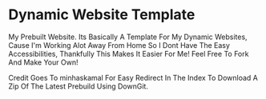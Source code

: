 # Dynamic Website Template

My Prebuilt Website. Its Basically A Template For My Dynamic Websites, Cause I'm Working Alot Away From Home So I Dont Have The Easy Accessibilities, Thankfully This Makes It Easier For Me! Feel Free To Fork And Make Your Own!

Credit Goes To minhaskamal For Easy Redirect In The Index To Download A Zip Of The Latest Prebuild Using DownGit.
